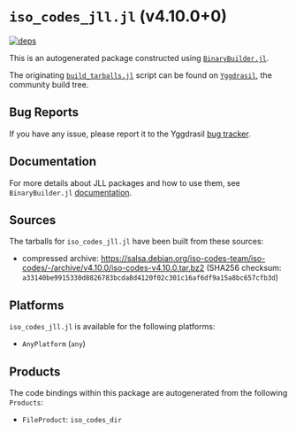 # `iso_codes_jll.jl` (v4.10.0+0)

[![deps](https://juliahub.com/docs/iso_codes_jll/deps.svg)](https://juliahub.com/ui/Packages/iso_codes_jll/j3SJg?page=2)

This is an autogenerated package constructed using [`BinaryBuilder.jl`](https://github.com/JuliaPackaging/BinaryBuilder.jl).

The originating [`build_tarballs.jl`](https://github.com/JuliaPackaging/Yggdrasil/blob/4f105bc72e4514a3c034238cc100a52dc7d92203/I/iso_codes/build_tarballs.jl) script can be found on [`Yggdrasil`](https://github.com/JuliaPackaging/Yggdrasil/), the community build tree.

## Bug Reports

If you have any issue, please report it to the Yggdrasil [bug tracker](https://github.com/JuliaPackaging/Yggdrasil/issues).

## Documentation

For more details about JLL packages and how to use them, see `BinaryBuilder.jl` [documentation](https://docs.binarybuilder.org/stable/jll/).

## Sources

The tarballs for `iso_codes_jll.jl` have been built from these sources:

* compressed archive: https://salsa.debian.org/iso-codes-team/iso-codes/-/archive/v4.10.0/iso-codes-v4.10.0.tar.bz2 (SHA256 checksum: `a33140be9915330d8826783bcda8d4120f02c301c16af6df9a15a8bc657cfb3d`)

## Platforms

`iso_codes_jll.jl` is available for the following platforms:

* `AnyPlatform` (`any`)

## Products

The code bindings within this package are autogenerated from the following `Products`:

* `FileProduct`: `iso_codes_dir`
